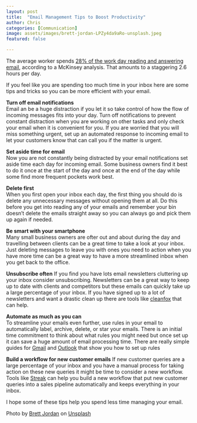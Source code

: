 ```yaml
---
layout: post
title:  "Email Management Tips to Boost Productivity"
author: Chris
categories: [Communication]
image: assets/images/brett-jordan-LPZy4da9aRo-unsplash.jpeg
featured: false

---
```


The average worker spends [28% of the work day reading and answering email](https://www.mckinsey.com/industries/high-tech/our-insights/the-social-economy), according to a McKinsey analysis. That amounts to a staggering 2.6 hours per day.

If you feel like you are spending too much time in your inbox here are some tips and tricks so you can be more efficient with your email.

**Turn off email notifications**  
Email an be a huge distraction if you let it so take control of how the flow of incoming messages fits into your day. Turn off notifications to prevent constant distraction when you are working on other tasks and only check your email when it is convenient for you. If you are worried that you will miss something urgent, set up an automated response to incoming email to let your customers know that can call you if the matter is urgent.

**Set aside time for email**  
Now you are not constantly being distracted by your email notifications set aside time each day for incoming email. Some business owners find it best to do it once at the start of the day and once at the end of the day while some find more frequent pockets work best.

**Delete first**  
When you first open your inbox each day, the first thing you should do is delete any unnecessary messages without opening them at all. Do this before you get into reading any of your emails and remember your bin doesn’t delete the emails straight away so you can always go and pick them up again if needed.

**Be smart with your smartphone**  
Many small business owners are ofter out and about during the day and travelling between clients can be a great time to take a look at your inbox. Just deleting messages to leave you with ones you need to action when you have more time can be a great way to have a more streamlined inbox when you get back to the office.

**Unsubscribe often**
If you find you have lots email newsletters cluttering up your inbox consider unsubscribing. Newsletters can be a great way to keep up to date with clients and competitors but these emails can quickly take up a large percentage of your inbox. If you have signed up to a lot of newsletters and want a drastic clean up there are tools like [cleanfox](https://www.cleanfox.io/en/) that can help.

**Automate as much as you can**  
To streamline your emails even further, use rules in your email to automatically label, archive, delete, or star your emails. There is an initial time commitment to think about what rules you might need but once set up it can save a huge amount of email processing time. There are really simple guides for [Gmail](https://support.google.com/mail/answer/6579?hl=en-GB) and [Outlook](https://support.microsoft.com/en-us/office/set-up-rules-in-outlook-75ab719a-2ce8-49a7-a214-6d62b67cbd41) that show you how to set up rules

**Build a workflow for new customer emails**
If new customer queries are a large percentage of your inbox and you have a manual process for taking action on these new queries it might be time to consider a new workflow. Tools like [Streak](https://www.streak.com/) can help you build a new workflow that put new customer queries into a sales pipeline automatically and keeps everything in your inbox.

I hope some of these tips help you spend less time managing your email.

Photo by [Brett Jordan](https://unsplash.com/@brett_jordan?utm_source=unsplash&utm_medium=referral&utm_content=creditCopyText) on [Unsplash](https://unsplash.com/s/photos/email?utm_source=unsplash&utm_medium=referral&utm_content=creditCopyText)
